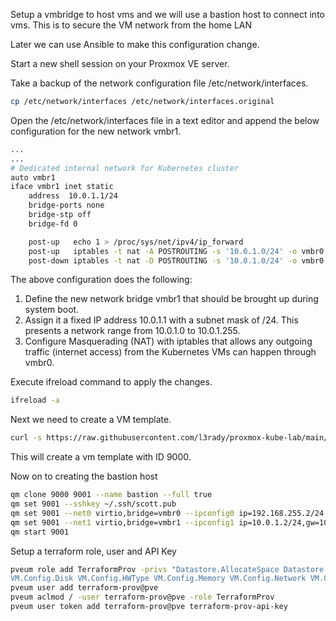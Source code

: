 Setup a vmbridge to host vms and we will use a bastion host to connect into vms. This is to secure the VM network from the home LAN

Later we can use Ansible to make this configuration change.

Start a new shell session on your Proxmox VE server.

Take a backup of the network configuration file /etc/network/interfaces.

```sh
cp /etc/network/interfaces /etc/network/interfaces.original
```

Open the /etc/network/interfaces file in a text editor and append the below configuration for the new network vmbr1.

```sh
...
...
# Dedicated internal network for Kubernetes cluster
auto vmbr1
iface vmbr1 inet static
    address  10.0.1.1/24
    bridge-ports none
    bridge-stp off
    bridge-fd 0

    post-up   echo 1 > /proc/sys/net/ipv4/ip_forward
    post-up   iptables -t nat -A POSTROUTING -s '10.0.1.0/24' -o vmbr0 -j MASQUERADE
    post-down iptables -t nat -D POSTROUTING -s '10.0.1.0/24' -o vmbr0 -j MASQUERADE
```

The above configuration does the following:

1. Define the new network bridge vmbr1 that should be brought up during system boot.
2. Assign it a fixed IP address 10.0.1.1 with a subnet mask of /24. This presents a network range from 10.0.1.0 to 10.0.1.255.
3. Configure Masquerading (NAT) with iptables that allows any outgoing traffic (internet access) from the Kubernetes VMs can happen through vmbr0.

Execute ifreload command to apply the changes.

```sh
ifreload -a
```

Next we need to create a VM template.

```sh
curl -s https://raw.githubusercontent.com/l3rady/proxmox-kube-lab/main/proxmox-scripts/create-vm-template.sh | bash
```

This will create a vm template with ID 9000.

Now on to creating the bastion host

```sh
qm clone 9000 9001 --name bastion --full true
qm set 9001 --sshkey ~/.ssh/scott.pub
qm set 9001 --net0 virtio,bridge=vmbr0 --ipconfig0 ip=192.168.255.2/24,gw=192.168.255.1
qm set 9001 --net1 virtio,bridge=vmbr1 --ipconfig1 ip=10.0.1.2/24,gw=10.0.1.1
qm start 9001
```

Setup a terraform role, user and API Key

```sh
pveum role add TerraformProv -privs "Datastore.AllocateSpace Datastore.Audit Pool.Allocate Sys.Audit Sys.Console Sys.Modify VM.Allocate VM.Audit VM.Clone VM.Config.CDROM VM.Config.Cloudinit VM.Config.CPU 
VM.Config.Disk VM.Config.HWType VM.Config.Memory VM.Config.Network VM.Config.Options VM.Migrate VM.Monitor VM.PowerMgmt"
pveum user add terraform-prov@pve
pveum aclmod / -user terraform-prov@pve -role TerraformProv
pveum user token add terraform-prov@pve terraform-prov-api-key
```

